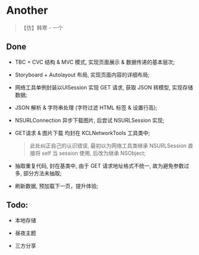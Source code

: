 # Another

> 【仿】韩寒 - 一个

## Done

- TBC + CVC 结构 & MVC 模式, 实现页面展示 & 数据传递的基本层次;

- Storyboard + Autolayout 布局, 实现页面内容的详细布局;

- 网络工具单例封装以UISession 实现 GET 请求, 获取 JSON 转模型, 实现存储数据;

- JSON 解析 & 字符串处理 (字符过滤 HTML 标签 & 设置行高);

- NSURLConnection 异步下载图片, 后尝试 NSURLSession 实现;

- GET请求 & 图片下载 均封在 KCLNetworkTools 工具类中;

   > 此处纠正自己的认识错误, 最初以为网络工具类继承 NSURLSession 直接将 self 当 session 使用, 后改为继承 NSObject;
   
- 抽取重复代码, 封在基类中, 由于 GET 请求地址格式不统一, 故为避免参数过多, 部分方法未抽取;

- 刷新数据, 预加载下一页，提升体验;

## Todo:

- 本地存储

- 昼夜主题

- 三方分享
